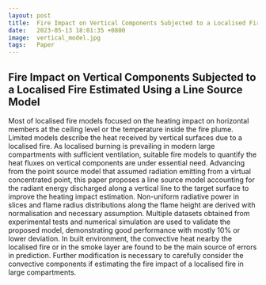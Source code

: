 ```yaml
---
layout: post
title:  Fire Impact on Vertical Components Subjected to a Localised Fire Estimated Using a Line Source Model
date:   2023-05-13 18:01:35 +0800
image:  vertical_model.jpg
tags:   Paper
---
```

## Fire Impact on Vertical Components Subjected to a Localised Fire Estimated Using a Line Source Model
Most of localised fire models focused on the heating impact on horizontal members at the ceiling level or the temperature inside the fire plume. Limited models describe the heat received by vertical surfaces due to a localised fire. As localised burning is prevailing in modern large compartments with sufficient ventilation, suitable fire models to quantify the heat fluxes on vertical components are under essential need. Advancing from the point source model that assumed radiation emitting from a virtual concentrated point, this paper proposes a line source model accounting for the radiant energy discharged along a vertical line to the target surface to improve the heating impact estimation. Non-uniform radiative power in slices and flame radius distributions along the flame height are derived with normalisation and necessary assumption. Multiple datasets obtained from experimental tests and numerical simulation are used to validate the proposed model, demonstrating good performance with mostly 10% or lower deviation. In built environment, the convective heat nearby the localised fire or in the smoke layer are found to be the main source of errors in prediction. Further modification is necessary to carefully consider the convective components if estimating the fire impact of a localised fire in large compartments. 